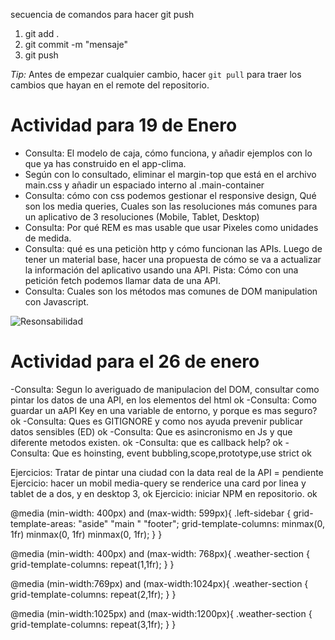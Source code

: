 secuencia de comandos para hacer git push

1) git add .
2) git commit -m "mensaje"
3) git push

*Tip:* Antes de empezar cualquier cambio, hacer ``git pull`` para traer los cambios que hayan en el remote del repositorio.

# Actividad para 19 de Enero

- Consulta: El modelo de caja, cómo funciona, y añadir ejemplos con lo que ya has construido en el app-clima.
- Según con lo consultado, eliminar el margin-top que está en el archivo main.css y añadir un espaciado interno al .main-container
- Consulta: cómo con css podemos gestionar el responsive design, Qué son los media queries, Cuales son las resoluciones más comunes para un aplicativo de 3 resoluciones (Mobile, Tablet, Desktop)
- Consulta: Por qué REM es mas usable que usar Pixeles como unidades de medida.
- Consulta:  qué es una peticiòn http y cómo funcionan las APIs. Luego de tener un material base, hacer una propuesta de cómo se va a actualizar la información del aplicativo usando una API. Pista: Cómo con una petición fetch podemos llamar data de una API.
- Consulta: Cuales son los métodos mas comunes de DOM manipulation con Javascript.

![Resonsabilidad](Diseños/responsabilidad.webp)

# Actividad para el 26 de enero

-Consulta: Segun lo averiguado de manipulacion del DOM, consultar como pintar los datos de una API, en los elementos del html ok
-Consulta: Como guardar un aAPI Key en una variable de entorno, y porque es mas seguro? ok
-Consulta: Ques es GITIGNORE y como nos ayuda prevenir publicar datos sensibles (ED) ok
-Consulta: Que es asincronismo en Js y que diferente metodos existen. ok
-Consulta: que es callback help? ok
-Consulta: Que es hoinsting, event bubbling,scope,prototype,use strict ok

Ejercicios: Tratar de pintar una ciudad con la data real de la API = pendiente
Ejercicio: hacer un mobil media-query se renderice una card por linea y tablet de a dos, y en desktop 3, ok
Ejercicio: iniciar NPM en repositorio. ok

@media (min-width: 400px) and (max-width: 599px){
    .left-sidebar {
        grid-template-areas: 
        "aside"
        "main "
        "footer";
        grid-template-columns: minmax(0, 1fr) minmax(0, 1fr) minmax(0, 1fr);
    }
}

@media (min-width: 400px) and (max-width: 768px){
    .weather-section {
        grid-template-columns: repeat(1,1fr);
    }
}

@media (min-width:769px) and (max-width:1024px){
    .weather-section {
        grid-template-columns: repeat(2,1fr);
    }
}

@media (min-width:1025px) and (max-width:1200px){
    .weather-section {
        grid-template-columns: repeat(3,1fr);
    }
}